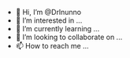 - 👋 Hi, I’m @Drlnunno
- 👀 I’m interested in ...
- 🌱 I’m currently learning ...
- 💞️ I’m looking to collaborate on ...
- 📫 How to reach me ...

<!---
Drlnunno/Drlnunno is a ✨ special ✨ repository because its `README.md` (this file) appears on your GitHub profile.
You can click the Preview link to take a look at your changes.
--->

